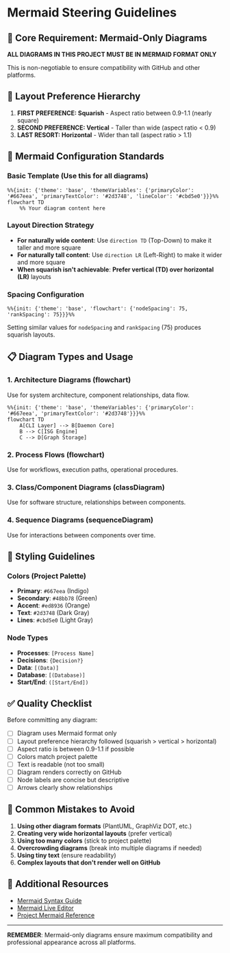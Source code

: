 # Mermaid Steering Guidelines

## 🎯 Core Requirement: Mermaid-Only Diagrams

**ALL DIAGRAMS IN THIS PROJECT MUST BE IN MERMAID FORMAT ONLY**

This is non-negotiable to ensure compatibility with GitHub and other platforms.

## 📐 Layout Preference Hierarchy

1. **FIRST PREFERENCE: Squarish** - Aspect ratio between 0.9-1.1 (nearly square)
2. **SECOND PREFERENCE: Vertical** - Taller than wide (aspect ratio < 0.9)
3. **LAST RESORT: Horizontal** - Wider than tall (aspect ratio > 1.1)

## 🔧 Mermaid Configuration Standards

### Basic Template (Use this for all diagrams)

```mermaid
%%{init: {'theme': 'base', 'themeVariables': {'primaryColor': '#667eea', 'primaryTextColor': '#2d3748', 'lineColor': '#cbd5e0'}}}%%
flowchart TD
    %% Your diagram content here
```

### Layout Direction Strategy

- **For naturally wide content**: Use `direction TD` (Top-Down) to make it taller and more square
- **For naturally tall content**: Use `direction LR` (Left-Right) to make it wider and more square
- **When squarish isn't achievable**: **Prefer vertical (TD) over horizontal (LR)** layouts

### Spacing Configuration

```mermaid
%%{init: {'theme': 'base', 'flowchart': {'nodeSpacing': 75, 'rankSpacing': 75}}}%%
```

Setting similar values for `nodeSpacing` and `rankSpacing` (75) produces squarish layouts.

## 📋 Diagram Types and Usage

### 1. Architecture Diagrams (flowchart)

Use for system architecture, component relationships, data flow.

```mermaid
%%{init: {'theme': 'base', 'themeVariables': {'primaryColor': '#667eea', 'primaryTextColor': '#2d3748'}}}%%
flowchart TD
    A[CLI Layer] --> B[Daemon Core]
    B --> C[ISG Engine]
    C --> D[Graph Storage]
```

### 2. Process Flows (flowchart)

Use for workflows, execution paths, operational procedures.

### 3. Class/Component Diagrams (classDiagram)

Use for software structure, relationships between components.

### 4. Sequence Diagrams (sequenceDiagram)

Use for interactions between components over time.

## 🎨 Styling Guidelines

### Colors (Project Palette)

- **Primary**: `#667eea` (Indigo)
- **Secondary**: `#48bb78` (Green)
- **Accent**: `#ed8936` (Orange)
- **Text**: `#2d3748` (Dark Gray)
- **Lines**: `#cbd5e0` (Light Gray)

### Node Types

- **Processes**: `[Process Name]`
- **Decisions**: `{Decision?}`
- **Data**: `[(Data)]`
- **Database**: `[(Database)]`
- **Start/End**: `([Start/End])`

## ✅ Quality Checklist

Before committing any diagram:

- [ ] Diagram uses Mermaid format only
- [ ] Layout preference hierarchy followed (squarish > vertical > horizontal)
- [ ] Aspect ratio is between 0.9-1.1 if possible
- [ ] Colors match project palette
- [ ] Text is readable (not too small)
- [ ] Diagram renders correctly on GitHub
- [ ] Node labels are concise but descriptive
- [ ] Arrows clearly show relationships

## 🚫 Common Mistakes to Avoid

1. **Using other diagram formats** (PlantUML, GraphViz DOT, etc.)
2. **Creating very wide horizontal layouts** (prefer vertical)
3. **Using too many colors** (stick to project palette)
4. **Overcrowding diagrams** (break into multiple diagrams if needed)
5. **Using tiny text** (ensure readability)
6. **Complex layouts that don't render well on GitHub**

## 📖 Additional Resources

- [Mermaid Syntax Guide](https://mermaid.js.org/intro/syntax-reference.html)
- [Mermaid Live Editor](https://mermaid.live)
- [Project Mermaid Reference](../docs/mermaid-reference.md)

---

**REMEMBER**: Mermaid-only diagrams ensure maximum compatibility and professional appearance across all platforms.